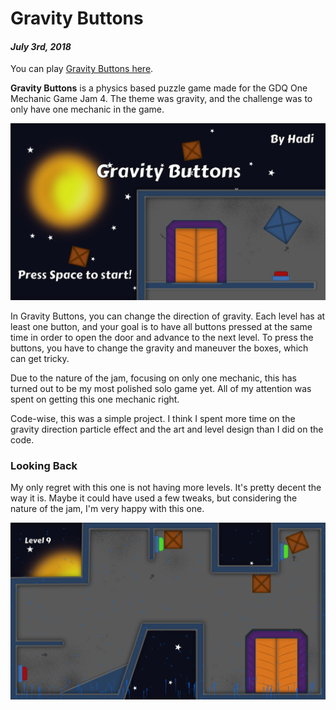 [comment]: # (*.title*Gravity Buttons*.title*)
[comment]: # (*.desc*Gravity Buttons is a puzzle game that only uses one mechanic: changing the gravity direction.*.desc*)
[comment]: # (*.tags*unity, C#, game, OMGjam4, one mechanic game jam, jam, affinity designer, graphics, art, 2018, finished, featured*.tags*)
[comment]: # (*.date*3-7-2018*.date*)

# Gravity Buttons

#### *July 3rd, 2018*

You can play [Gravity Buttons here](https://hadidanial.itch.io/gravity-buttons).

**Gravity Buttons** is a physics based puzzle game made for the GDQ One Mechanic Game Jam 4. The theme was gravity, and the challenge was to only have one mechanic in the game.

![Gravity Buttons Cover Image](gravity_buttons_assets/startScreen.png)

In Gravity Buttons, you can change the direction of gravity. Each level has at least one button, and your goal is to have all buttons pressed at the same time in order to open the door and advance to the next level. To press the buttons, you have to change the gravity and maneuver the boxes, which can get tricky.

Due to the nature of the jam, focusing on only one mechanic, this has turned out to be my most polished solo game yet. All of my attention was spent on getting this one mechanic right.

Code-wise, this was a simple project. I think I spent more time on the gravity direction particle effect and the art and level design than I did on the code.

### Looking Back

My only regret with this one is not having more levels. It's pretty decent the way it is. Maybe it could have used a few tweaks, but considering the nature of the jam, I'm very happy with this one.

![Level 9](gravity_buttons_assets/level9.png)
